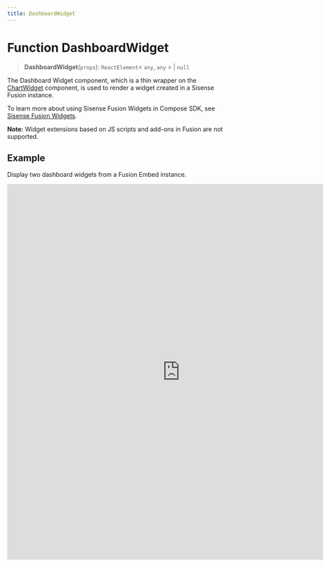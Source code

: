 ```yaml
---
title: DashboardWidget
---
```


# Function DashboardWidget <Badge type="fusionEmbed" text="Fusion Embed" />

> **DashboardWidget**(`props`): `ReactElement`\< `any`, `any` \> \| `null`

The Dashboard Widget component, which is a thin wrapper on the [ChartWidget](../dashboards/function.ChartWidget.md) component,
is used to render a widget created in a Sisense Fusion instance.

To learn more about using Sisense Fusion Widgets in Compose SDK,
see [Sisense Fusion Widgets](/guides/sdk/guides/charts/guide-fusion-widgets.html).

**Note:** Widget extensions based on JS scripts and add-ons in Fusion are not supported.

## Example

Display two dashboard widgets from a Fusion Embed instance.

<iframe
 src='https://csdk-playground.sisense.com/?example=fusion-assets%2Ffusion-widgets&mode=docs'
 width=800
 height=870
 style='border:none;'
/>

## Parameters

| Parameter | Type |
| :------ | :------ |
| `props` | [`DashboardWidgetProps`](../interfaces/interface.DashboardWidgetProps.md) |

## Returns

`ReactElement`\< `any`, `any` \> \| `null`
